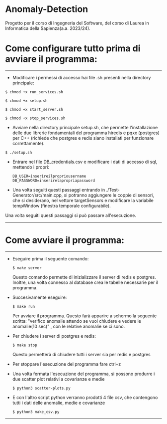 # Anomaly-Detection

Progetto per il corso di Ingegneria del Software, del corso di Laurea in Informatica della Sapienza(a.a. 2023/24).

# Come configurare tutto prima di avviare il programma:

***
  * Modificare i permessi di accesso hai file .sh presenti nella directory principale:

  ```
  $ chmod +x run_services.sh
  ```

  ```
  $ chmod +x setup.sh
  ```

  ```
  $ chmod +x start_server.sh
  ```

  ```
  $ chmod +x stop_services.sh
  ```


  * Avviare nella directory principale setup.sh, che permette l'installazione delle due librerie fondamentali del programma hiredis e pqxx (postgres) per C++ (richiede che postgres e redis siano installati per funzionare correttamente).

  ```
  $ ./setup.sh
  ```
* Entrare nel file DB_credentials.csv e modificare i dati di accesso di sql, mettendo i propri:
  ```
  DB_USER=inserireilpropriousername
  DB_PASSWORD=inserirelapropriapassword
  ```
* Una volta seguiti questi passaggi entrando in ./Test-Generator/src/main.cpp, si potranno aggiungere le coppie di sensori, che si desiderano, nel vettore targetSensors e modificare la variabile tempWindow (finestra temporale configurabile).


Una volta seguiti questi passaggi si può passare all'esecuzione.
  
***

# Come avviare il programma:

***
* Eseguire prima il seguente comando:
  
  ```
  $ make server
  ```
  
  Questo comando permette di inizializzare il server di redis e postgres. Inoltre, una volta connesso al database crea le tabelle necessarie per il programma.
  
* Succesivamente eseguire:
  
  ```
  $ make run
  ```
  Per avviare il programma. Questo farà apparire a schermo la seguente scritta: "verifico anomalie attendo se vuoi chiudere e vedere le anomalie(10 sec)" , con le relative anomalie se ci sono.
  
* Per chiudere i server di postgres e redis:
  
  ```
  $ make stop 
  ```
  
  Questo permetterà di chiudere tutti i server sia per redis e postgres

* Per stoppare l'esecuzione del programma fare ctrl+z

* Una volta fermata l'esecuzione del programma, si possono produrre i due scatter plot relativi a covarianze e medie

  ```
  $ python3 scatter-plots.py
  ```
* E con l'altro script python verranno prodotti 4 file csv, che contengono tutti i dati delle anomalie, medie e covarianze

  ```
  $ python3 make_csv.py
  ```


***


